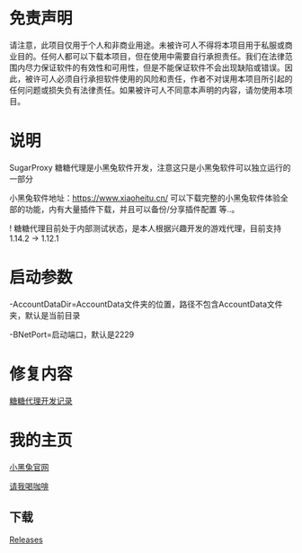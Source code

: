 # 免责声明
请注意，此项目仅用于个人和非商业用途。未被许可人不得将本项目用于私服或商业目的。任何人都可以下载本项目，但在使用中需要自行承担责任。我们在法律范围内尽力保证软件的有效性和可用性，但是不能保证软件不会出现缺陷或错误。因此，被许可人必须自行承担软件使用的风险和责任，作者不对误用本项目所引起的任何问题或损失负有法律责任。如果被许可人不同意本声明的内容，请勿使用本项目。  


# 说明

SugarProxy 糖糖代理是小黑兔软件开发，注意这只是小黑兔软件可以独立运行的一部分

小黑兔软件地址：https://www.xiaoheitu.cn/ 
可以下载完整的小黑兔软件体验全部的功能，内有大量插件下载，并且可以备份/分享插件配置 等..。

! 糖糖代理目前处于内部测试状态，是本人根据兴趣开发的游戏代理，目前支持 1.14.2 -> 1.12.1 

# 启动参数

-AccountDataDir=AccountData文件夹的位置，路径不包含AccountData文件夹，默认是当前目录

-BNetPort=启动端口，默认是2229


# 修复内容 
[糖糖代理开发记录](https://afdian.net/p/b7afcefa1f9211ee966352540025c377)



# 我的主页

[小黑兔官网](https://www.xiaoheitu.cn/)

[请我喝咖啡](https://afdian.net/a/wowheitu)


## 下载
[Releases](https://github.com/zyfei/SugarProxy/releases)
